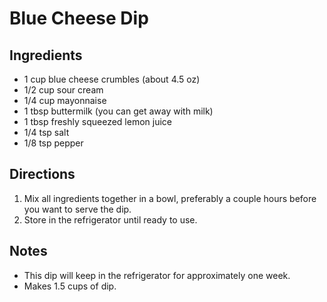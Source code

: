 # Blue Cheese Dip

## Ingredients

- 1 cup blue cheese crumbles (about 4.5 oz)
- 1/2 cup sour cream
- 1/4 cup mayonnaise
- 1 tbsp buttermilk (you can get away with milk)
- 1 tbsp freshly squeezed lemon juice
- 1/4 tsp salt
- 1/8 tsp pepper

## Directions

1. Mix all ingredients together in a bowl, preferably a couple hours before you
   want to serve the dip.
2. Store in the refrigerator until ready to use.

## Notes

- This dip will keep in the refrigerator for approximately one week.
- Makes 1.5 cups of dip.

